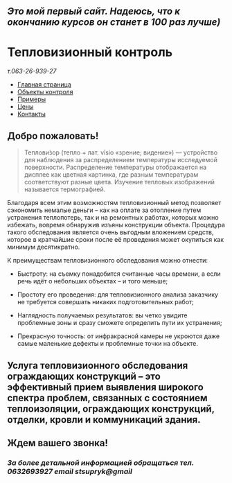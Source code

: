 ## **_Это мой первый сайт. Надеюсь, что к окончанию курсов он станет в **100** раз лучше)_**
   
   # Тепловизионный контроль
 *т.063-26-939-27*

   - [Главная страница ][1]
   - [Объекты контроля][2]
   - [Примеры][3]
   - [Цены][4]
   - [Контакты][5]
  

  ## Добро пожаловать!   
>Теплови́зор (тепло + лат. vīsio «зрение; видение») — устройство для наблюдения за распределением температуры исследуемой поверхности. Распределение температуры отображается на дисплее как цветная картинка, где разным температурам соответствуют разные цвета. Изучение тепловых изображений называется термографией.
	
 Благодаря всем этим возможностям тепловизионный метод позволяет сэкономить немалые деньги – как на оплате за отопление путем устранения теплопотерь, так и на ремонтных работах, которых можно избежать, вовремя обнаружив изъяны конструкции объекта. Процедура такого обследования является очень выгодным вложением средств, которое в кратчайшие сроки после её проведения может окупиться как минимум десятикратно.

К преимуществам тепловизионного обследования можно отнести:

+ Быстроту: на съемку понадобится считанные часы времени, а если речь идёт о небольших объектах – и того меньше;

+ Простоту его проведения: для тепловизионного анализа заказчику не требуется совершать никаких подготовительных работ;

+ Наглядность получаемых результатов: вы четко увидите проблемные зоны и сразу сможете определить пути их устранения;
+ Прекрасную точность: от инфракрасной камеры не укроются даже самые маленькие дефекты и проблемные точки на объекте.

Услуга тепловизионного обследования ограждающих конструкций – это эффективный прием выявления широкого спектра проблем, связанных с состоянием теплоизоляции, ограждающих конструкций, отделки, кровли и коммуникаций здания. 
---
## **Ждем вашего звонка!**
### *За более детальной информацией обращаться тел. 0632693927 email stsupryk@gmail*  
  [1]: 1.html
 [2]: 2.html
 [3]: 3.html
 [4]: 4.html
 [5]: 5.html
